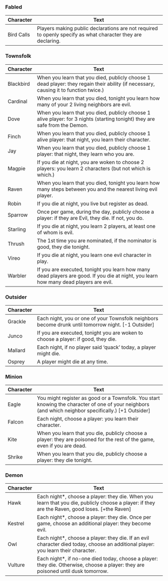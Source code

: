 ### Fabled

Character | Text
--- | ---
Bird Calls | Players making public declarations are not required to openly specify as what character they are declaring.

### Townsfolk

Character | Text
--- | ---
Blackbird | When you learn that you died, publicly choose 1 dead player: they regain their ability (if necessary, causing it to function twice.)
Cardinal | When you learn that you died, tonight you learn how many of your 2 living neighbors are evil.
Dove | When you learn that you died, publicly choose 1 alive player: for 3 nights (starting tonight) they are safe from the Demon.
Finch | When you learn that you died, publicly choose 1 alive player: that night, you learn their character.
Jay | When you learn that you died, publicly choose 1 player: that night, they learn who you are.
Magpie | If you die at night, you are woken to choose 2 players: you learn 2 characters (but not which is which.)
Raven | When you learn that you died, tonight you learn how many steps between you and the nearest living evil player.
Robin | If you die at night, you live but register as dead.
Sparrow | Once per game, during the day, publicly choose a player: if they are Evil, they die. If not, you do.
Starling | If you die at night, you learn 2 players, at least one of whom is evil.
Thrush | The 1st time you are nominated, if the nominator is good, they die tonight.
Vireo | If you die at night, you learn one evil character in play.
Warbler | If you are executed, tonight you learn how many dead players are good. If you die at night, you learn how many dead players are evil.

### Outsider

Character | Text
--- | ---
Grackle | Each night, you or one of your Townsfolk neighbors become drunk until tomorrow night. [-1 Outsider]
Junco | If you are executed, tonight you are woken to choose a player: if good, they die.
Mallard | Each night, if no player said ‘quack’ today, a player might die.
Osprey | A player might die at any time.

### Minion

Character | Text
--- | ---
Eagle | You might register as good or a Townsfolk. You start knowing the character of one of your neighbors (and which neighbor specifically.) [+1 Outsider]
Falcon | Each night, choose a player: you learn their character.
Kite | When you learn that you die, publicly choose a player: they are poisoned for the rest of the game, even if you are dead.
Shrike | When you learn that you die, publicly choose a player: they die tonight.

### Demon

Character | Text
--- | ---
Hawk | Each night*, choose a player: they die. When you learn that you die, publicly choose a player: if they are the Raven, good loses. [+the Raven]
Kestrel | Each night*, choose a player: they die. Once per game, choose an additional player: they become evil.
Owl | Each night*, choose a player: they die. If an evil character died today, choose an additional player: you learn their character.
Vulture | Each night*, if no-one died today, choose a player: they die. Otherwise, choose a player: they are poisoned until dusk tomorrow.
